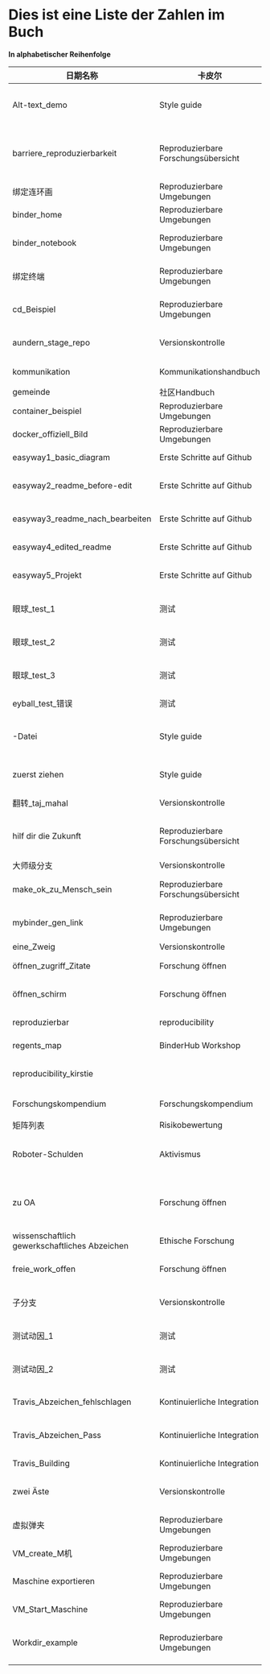 # Dies ist eine Liste der Zahlen im Buch

**In alphabetischer Reihenfolge**

| 日期名称                                          | 卡皮尔                                  | Beschreibung                                                                                 |
| --------------------------------------------- | ------------------------------------ | -------------------------------------------------------------------------------------------- |
| Alt-text_demo                                 | Style guide                          | Demonstration von altem Text, der angezeigt wird, wenn Figur nicht gerendert wird            |
| barriere_reproduzierbarkeit                   | Reproduzierbare Forschungsübersicht | Von einer Präsentation abweichen, die Hindernisse für reproduzierbare Forschung hervorhebt |
| 绑定连环画                                         | Reproduzierbare Umgebungen           | Cartoon zeigt mit Binder die Forschung teilen                                                |
| binder_home                                   | Reproduzierbare Umgebungen           | Startbildschirm eines Beispiel-Binders                                                       |
| binder_notebook                               | Reproduzierbare Umgebungen           | Interagieren mit einem Beispiel-Binder über ein Notebook                                    |
| 绑定终端                                          | Reproduzierbare Umgebungen           | Interagieren mit einem Beispiel-Binder über ein Terminal                                    |
| cd_Beispiel                                   | Reproduzierbare Umgebungen           | Beispiel für das Ergebnis der Verwendung von cd in einer Dockerfile                         |
| aundern_stage_repo                          | Versionskontrolle                    | Cartoon zeigt Staging- und Commit-AIndividuals nderungen an                                  |
| kommunikation                                 | Kommunikationshandbuch               | 说明Kommunikationsnetzwerks                                                                    |
| gemeinde                                      | 社区Handbuch                           | 插图工小路社区                                                                                      |
| container_beispiel                            | Reproduzierbare Umgebungen           | Demo eines einfachen Containers im Terminal                                                  |
| docker_offiziell_Bild                       | Reproduzierbare Umgebungen           | Das offizielle Ubuntu Docker Bild mit Abzeichen                                              |
| easyway1_basic_diagram                      | Erste Schritte auf Github            | Einfacher Repo nach der Antikerstellung                                                      |
| easyway2_readme_before-edit                 | Erste Schritte auf Github            | Beschriebenes Diagramm der Readme-Datei vor dem Bearbeiten                                   |
| easyway3_readme_nach_bearbeiten             | Erste Schritte auf Github            | Annotiertes Diagramm der Lese-Datei nach dem Bearbeiten                                      |
| easyway4_edited_readme                      | Erste Schritte auf Github            | Annotiertes Diagramm der Readme-Datei + -Lizenz                                              |
| easyway5_Projekt                              | Erste Schritte auf Github            | Kommentitiertes Diagramm der kollaborativen Projektseite                                     |
| 眼球_test_1                                   | 测试                                   | Ergebnisse getestet, indem man sieht, ob sie "richtig aussehen"                              |
| 眼球_test_2                                   | 测试                                   | Ergebnisse getestet, indem man sieht, ob sie "richtig aussehen"                              |
| 眼球_test_3                                   | 测试                                   | Ergebnisse getestet, indem man sieht, ob sie "richtig aussehen"                              |
| eyball_test_错误                              | 测试                                   | Fehler erkannt durch Ergebnis 'aussehend'                                                    |
| -Datei                                        | Style guide                          | Zwei Personen, die in einem organisierten Aktenkabinett lächeln und einen Daumen aufgeben   |
| zuerst ziehen                                 | Style guide                          | Zwei Leute, die einen ersten Pull-Request auf GitHub machen                                  |
| 翻转_taj_mahal                                | Versionskontrolle                    | Auf den Kopf taj mahal, um Leute zu verwirren                                                |
| hilf dir die Zukunft                          | Reproduzierbare Forschungsübersicht | Eine Frau, die Dokumentation an eine andere Version von sich selbst übergibt                |
| 大师级分支                                         | Versionskontrolle                    | Il Commits im Hauptzweig                                                                     |
| make_ok_zu_Mensch_sein                    | Reproduzierbare Forschungsübersicht | Eine Frau, die sich Sorgen machte, dass sie einen Fehler gemacht hat                         |
| mybinder_gen_link                           | Reproduzierbare Umgebungen           | Wie die Seite zum Generieren von Binderlinks aussieht                                        |
| eine_Zweig                                    | Versionskontrolle                    | 插件版本 +ein Zweig                                                                              |
| öffnen_zugriff_Zitate                      | Forschung öffnen                    | Auswirkungen der Offenheit auf die Zählung                                                  |
| öffnen_schirm                                | Forschung öffnen                    | Bedingungen unter dem Dach des offenen Stipendiums                                           |
| reproduzierbar                                | reproducibility                      | Zusätzliche Vorteile der reproduzierbaren Arbeit                                            |
| regents_map                                   | BinderHub Workshop                   | Zum Workshoport zuordnen                                                                     |
| reproducibility_kirstie                       |                                      | Bilder Kuh Code und Daten beziehen sich auf bewährte Praxis                                 |
| Forschungskompendium                          | Forschungskompendium                 | Fischungskompendiums说明                                                                       |
| 矩阵列表                                          | Risikobewertung                      |                                                                                              |
| Roboter-Schulden                              | Aktivismus                           | Illustration der voreingenommenen automatisierten Entscheidungsfindung                       |
| zu OA                                         | Forschung öffnen                    | Zugstrecke mit grünen, goldenen und Diamantrouten zur Veröffentlichung des offenen Zugangs |
| wissenschaftlich gewerkschaftliches Abzeichen | Ethische Forschung                   | Bild eines E-Mail-Abzeichens                                                                 |
| freie_work_offen                            | Forschung öffnen                    | Ein Plakatbild, das die Vorteile zeigt, Ihre Arbeit offen zu teilen                          |
| 子分支                                           | Versionskontrolle                    | Illustrates Versionsverwaltungszweig + Unterzweig                                            |
| 测试动因_1                                        | 测试                                   | Beispiel für die Konsequenz des nicht getesteten Codes                                      |
| 测试动因_2                                        | 测试                                   | Beispiel für die Konsequenz des nicht getesteten Codes                                      |
| Travis_Abzeichen_fehlschlagen               | Kontinuierliche Integration          | Ein Readme mit einem fehlgeschlagenen Travis Abzeichen                                       |
| Travis_Abzeichen_Pass                       | Kontinuierliche Integration          | Ein Readme mit einem vorübergehenden Travis Abzeichen                                       |
| Travis_Building                               | Kontinuierliche Integration          | Wie das Travis-Dashboard aussieht                                                            |
| zwei Äste                                    | Versionskontrolle                    | Illustratiert Versionskontrollmeister + zwei Zweige                                          |
| 虚拟弹夹                                          | Reproduzierbare Umgebungen           | Beispiel für eine virtuelle Ubuntu-Maschine auf Fenstern                                    |
| VM_create_M机                                | Reproduzierbare Umgebungen           | Virtuelle Maschine in VirtualBox erstellen                                                   |
| Maschine exportieren                          | Reproduzierbare Umgebungen           | So exporttieren Sie eine virtuelle Maschine in VirtualBox                                    |
| VM_Start_Maschine                           | Reproduzierbare Umgebungen           | Virtuelle Maschine in VirtualBox                                                             |
| Workdir_example                               | Reproduzierbare Umgebungen           | Beispiel für die Verwendung von Arbeitsverzeichnis in Dockerfiles                           |
